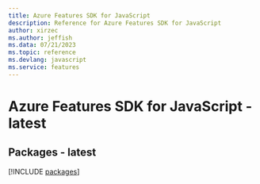 ```yaml
---
title: Azure Features SDK for JavaScript
description: Reference for Azure Features SDK for JavaScript
author: xirzec
ms.author: jeffish
ms.data: 07/21/2023
ms.topic: reference
ms.devlang: javascript
ms.service: features
---
```

# Azure Features SDK for JavaScript - latest
## Packages - latest
[!INCLUDE [packages](features-index.md)]